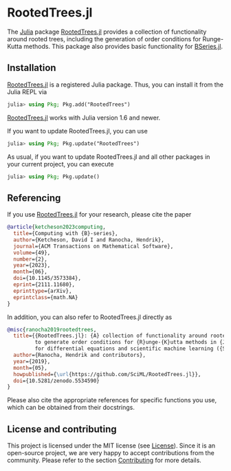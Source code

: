 # RootedTrees.jl

The [Julia](https://julialang.org/) package
[RootedTrees.jl](https://github.com/SciML/RootedTrees.jl)
provides a collection of functionality around rooted trees, including
the generation of order conditions for Runge-Kutta methods.
This package also provides basic functionality for
[BSeries.jl](https://github.com/ranocha/BSeries.jl).


## Installation

[RootedTrees.jl](https://github.com/SciML/RootedTrees.jl)
is a registered Julia package. Thus, you can install it from the Julia REPL via
```julia
julia> using Pkg; Pkg.add("RootedTrees")
```
[RootedTrees.jl](https://github.com/SciML/RootedTrees.jl) works with
Julia version 1.6 and newer.

If you want to update RootedTrees.jl, you can use
```julia
julia> using Pkg; Pkg.update("RootedTrees")
```
As usual, if you want to update RootedTrees.jl and all other
packages in your current project, you can execute
```julia
julia> using Pkg; Pkg.update()
```


## Referencing

If you use
[RootedTrees.jl](https://github.com/SciML/RootedTrees.jl)
for your research, please cite the paper
```bibtex
@article{ketcheson2023computing,
  title={Computing with {B}-series},
  author={Ketcheson, David I and Ranocha, Hendrik},
  journal={ACM Transactions on Mathematical Software},
  volume={49},
  number={2},
  year={2023},
  month={06},
  doi={10.1145/3573384},
  eprint={2111.11680},
  eprinttype={arXiv},
  eprintclass={math.NA}
}
```
In addition, you can also refer to RootedTrees.jl directly as
```bibtex
@misc{ranocha2019rootedtrees,
  title={{RootedTrees.jl}: {A} collection of functionality around rooted trees
         to generate order conditions for {R}unge-{K}utta methods in {J}ulia
         for differential equations and scientific machine learning ({SciM}L)},
  author={Ranocha, Hendrik and contributors},
  year={2019},
  month={05},
  howpublished={\url{https://github.com/SciML/RootedTrees.jl}},
  doi={10.5281/zenodo.5534590}
}
```
Please also cite the appropriate references for specific functions you use,
which can be obtained from their docstrings.


## License and contributing

This project is licensed under the MIT license (see [License](@ref)).
Since it is an open-source project, we are very happy to accept contributions
from the community. Please refer to the section [Contributing](@ref) for more
details.

